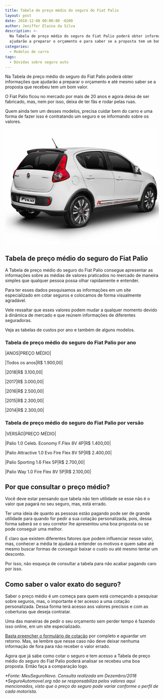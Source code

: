 ```yaml
---
title: Tabela de preço médio do seguro do Fiat Palio
layout: post
date: 2018-12-08 00:00:00 -0200
author: Jeniffer Elaina da Silva
description: >-
  Na Tabela de preço médio do seguro do Fiat Palio poderá obter informações que
  ajudarão a preparar o orçamento e para saber se a proposta tem um bom valor.
categories:
  - Modelos de carro
tags:
  - Dúvidas sobre seguro auto
---
```


Na Tabela de pre&ccedil;o m&eacute;dio do seguro do Fiat Palio poder&aacute; obter informa&ccedil;&otilde;es que ajudar&atilde;o a preparar o or&ccedil;amento e at&eacute; mesmo saber se a proposta que recebeu tem um bom valor.

O Fiat Palio ficou no mercado por mais de 20 anos e agora deixa de ser fabricado, mas, nem por isso, deixa de ter f&atilde;s e rodar pelas ruas.

Quem ainda tem um desses modelos, precisa cuidar bem do carro e uma forma de fazer isso &eacute; contratando um seguro e se informando sobre os valores.

![Tabela de preço médio do seguro do Fiat Palio](/uploads/tabela-de-preco-medio-do-seguro-do-fiat-palio.jpg "Tabela de preço médio do seguro do Fiat Palio")

## Tabela de pre&ccedil;o m&eacute;dio do seguro do Fiat Palio

A Tabela de pre&ccedil;o m&eacute;dio do seguro do Fiat Palio consegue apresentar as informa&ccedil;&otilde;es sobre as m&eacute;dias de valores praticados no mercado de maneira simples que qualquer pessoa possa olhar rapidamente e entender.

Para ter esses dados pesquisamos as informa&ccedil;&otilde;es em um site especializado em cotar seguros e colocamos de forma visualmente agrad&aacute;vel.

Vele ressaltar que esses valores podem mudar a qualquer momento devido &agrave; din&acirc;mica de mercado e que re&uacute;nem informa&ccedil;&otilde;es de diferentes seguradoras.

Veja as tabelas de custos por ano e tamb&eacute;m de alguns modelos.

### Tabela de pre&ccedil;o m&eacute;dio do seguro do Fiat Palio por ano

|ANOS|PRE&Ccedil;O M&Eacute;DIO|

|Todos os anos|R$ 1.900,00|

|2018|R$ 3.100,00|

|2017|R$ 3.000,00|

|2016|R$ 2.500,00|

|2015|R$ 2.300,00|

|2014|R$ 2.300,00|

### Tabela de pre&ccedil;o m&eacute;dio do seguro do Fiat Palio por vers&atilde;o

|VERS&Atilde;O|PRE&Ccedil;O M&Eacute;DIO|

|Palio 1.0 Celeb. Economy F.Flex 8V 4P|R$ 1.400,00|

|Palio Attractive 1.0 Evo Fire Flex 8V 5P|R$ 2.400,00|

|Palio Sporting 1.6 Flex 5P|R$ 2.700,00|

|Palio Way 1.0 Fire Flex 8V 5P|R$ 2.100,00|

## Por que consultar o pre&ccedil;o m&eacute;dio?

Voc&ecirc; deve estar pensando que tabela n&atilde;o tem utilidade se esse n&atilde;o &eacute; o valor que pagar&aacute; no seu seguro, mas, est&aacute; errado.

Ter uma ideia de quanto as pessoas est&atilde;o pagando pode ser de grande utilidade para quando for pedir a sua cota&ccedil;&atilde;o personalizada, pois, dessa forma saber&aacute; se o seu corretor lhe apresentou uma boa proposta ou se pode conseguir uma melhor.

&Eacute; claro que existem diferentes fatores que podem influenciar nesse valor, mas, conhecer a m&eacute;dia te ajudar&aacute; a entender os motivos e quem sabe at&eacute; mesmo buscar formas de conseguir baixar o custo ou at&eacute; mesmo tentar um desconto.

Por isso, n&atilde;o esque&ccedil;a de consultar a tabela para n&atilde;o acabar pagando caro por isso.

## Como saber o valor exato do seguro?

Saber o pre&ccedil;o m&eacute;dio &eacute; um come&ccedil;a para quem est&aacute; come&ccedil;ando a pesquisar sobre seguros, mas, o importante &eacute; ter acesso a uma cota&ccedil;&atilde;o personalizada. Dessa forma ter&aacute; acesso aos valores precisos e com as coberturas que deseja contratar.

Uma das maneiras de pedir o seu or&ccedil;amento sem perder tempo &eacute; fazendo isso online, em um site especializado.

[Basta preencher o formul&aacute;rio de cota&ccedil;&atilde;o](https://melhor.seguroauto.org/?veiculo=&amp;aff_id=1269&amp;vehicle_type=Carro&amp;centro_utm_source=&amp;centro_utm_medium=&amp;centro_utm_campaign=&amp;centro_referrer=&amp;centro_landing_page_url=https:%2F%2Fwww.segurodeautomovel.org%2F&amp;centro_session_landing_page_url=) por completo e aguardar um retorno. Mas, se lembre que nesse caso n&atilde;o deve deixar nenhuma informa&ccedil;&atilde;o de fora para n&atilde;o receber o valor errado.

Agora que j&aacute; sabe como cotar o seguro e tem acesso a Tabela de pre&ccedil;o m&eacute;dio do seguro do Fiat Palio poder&aacute; analisar se recebeu uma boa proposta. Ent&atilde;o fa&ccedil;a a compara&ccedil;&atilde;o logo.

*\*Fonte: MeuSeguroNovo. Consulta realizada em Dezembro/2018<br>\*SeguroAutomovel.org n&atilde;o se responsabiliza pelos valores aqui mencionados, visto que o pre&ccedil;o do seguro pode variar conforme o perfil de cada motorista.*
